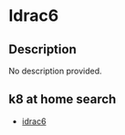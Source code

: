 # Idrac6

## Description

No description provided.

## k8 at home search

- [idrac6](https://nanne.dev/k8s-at-home-search/#/idrac6)
